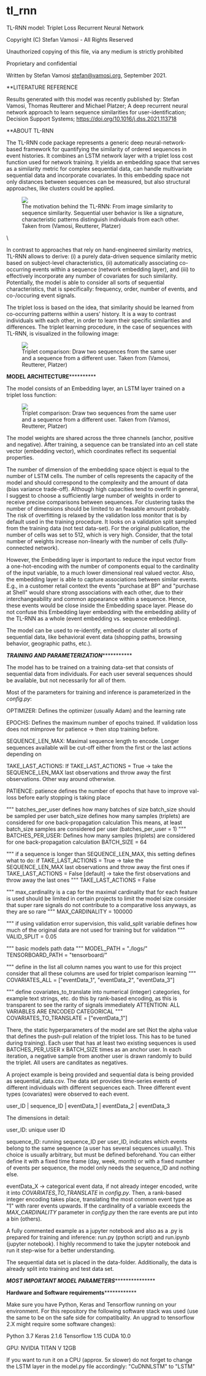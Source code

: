 # tl_rnn
TL-RNN model: Triplet Loss Recurrent Neural Network

Copyright (C) Stefan Vamosi - All Rights Reserved

Unauthorized copying of this file, via any medium is strictly prohibited

Proprietary and confidential

Written by Stefan Vamosi <stefan@vamosi.org>, September 2021.

**LITERATURE REFERENCE

Results generated with this model was recently published by: Stefan Vamosi, Thomas Reutterer and Michael Platzer; A deep recurrent neural network approach to learn sequence similarities for user-identification; Decision Support Systems; https://doi.org/10.1016/j.dss.2021.113718


**ABOUT TL-RNN

The TL-RNN code package represents a generic deep neural-network-based framework for quantifying the similarity of ordered sequences in event histories. It combines an LSTM network layer with a triplet loss cost function used for network training. It yields an embedding space that serves as a similarity metric for complex sequential data, can handle multivariate sequential data and incorporate covariates. In this embedding space not only distances between sequences can be measured, but also structural approaches, like clusters could be applied.

<figure><img src="images/running_example_seqs.png"><figcaption>The motivation behind the TL-RNN: From image similarity to sequence similarity. Sequential user behavior is like a signature, characteristic patterns distinguish individuals from each other. Taken from (Vamosi, Reutterer, Platzer)</figcaption></figure>\


In contrast to approaches that rely on hand-engineered similarity metrics, TL-RNN allows to derive: (i) a purely data-driven sequence similarity metric based on subject-level characteristics, (ii) automatically associating co-occurring events within a sequence (network embedding layer), and (iii) to effectively incorporate any number of covariates for such similarity. Potentially, the model is able to consider all sorts of sequential characteristics, that is specifically: frequency, order, number of events, and co-/occuring event signals.

The triplet loss is based on the idea, that similarity should be learned from co-occurring patterns within a users' history. It is a way to contrast individuals with each other, in order to learn their specific similarities and differences. The triplet learning procedure, in the case of sequences with TL-RNN, is visualized in the following image: 

<figure><img src="images/Sample_Draw_runningexample.png"><figcaption>Triplet comparison: Draw two sequences from the same user and a sequence from a different user. Taken from (Vamosi, Reutterer, Platzer)</figcaption></figure>


**********************************************************MODEL ARCHITECTURE********************************************************************

The model consists of an Embedding layer, an LSTM layer trained on a triplet loss function:

<figure><img src="images/Model_Structure.png"><figcaption>Triplet comparison: Draw two sequences from the same user and a sequence from a different user. Taken from (Vamosi, Reutterer, Platzer)</figcaption></figure>


The model weights are shared across the three channels (anchor, positive and negative). After training, a sequence can be translated into an cell state vector (embedding vector), which coordinates reflect its sequential properties.

The number of dimension of the embedding space object is equal to the number of LSTM cells. The number of cells represents the capacity of the model and should correspond to the complexity and the amount of data (bias variance trade-off). Although high capacities tend to overfit in general, I suggest to choose a sufficiently large number of weights in order to receive precise comparisons between sequences. For clustering tasks the number of dimensions should be limited to an feasable amount probably. The risk of overfitting is relaxed by the validation loss monitor that is by default used in the training procedure. It looks on a validation split sampled from the training data (not test data-set). For the original publication, the number of cells was set to 512, which is very high. Consider, that the total number of weights increase non-linearly with the number of cells (fully-connected network).

However, the Embedding layer is important to reduce the input vector from a one-hot-encoding with the number of components equal to the cardinality of the input variable, to a much lower dimensional real valued vector. Also, the embedding layer is able to capture associations between similar events. E.g., in a customer retail context the events "purchase at BP" and "purchase at Shell" would share strong associations with each other, due to their interchangeability and common appearance within a sequence. Hence, these events would be close inside the Embedding space layer. Please do not confuse this Embedding layer embedding with the embedding ability of the TL-RNN as a whole (event embedding vs. sequence embedding).


The model can be used to re-identify, embedd or cluster all sorts of sequential data, like behavioral event data (shopping paths, browsing behavior, geographic paths, etc.).


*****************************************************TRAINING AND PARAMETERIZATION****************************************************************

The model has to be trained on a training data-set that consists of sequential data from individuals. For each user several sequences should be available, but not necessarily for all of them. 

Most of the parameters for training and inference is parameterized in the *config.py*:


OPTIMIZER: Defines the optimizer (usually Adam) and the learning rate

EPOCHS: Defines the maximum number of epochs trained. If validation loss does not mimprove for patience -> then stop training before.

SEQUENCE_LEN_MAX: Maximal sequence length to encode. Longer sequences available will be cut-off either from the first or the last actions depending on 

TAKE_LAST_ACTIONS: If TAKE_LAST_ACTIONS = True -> take the SEQUENCE_LEN_MAX last observations and throw away the first observations. Other way around otherwise.

PATIENCE: patience defines the number of epochs that have to improve val-loss before early stopping is taking place 


"""
batches_per_user defines how many batches of size batch_size should be sampled per user
batch_size defines how many samples (triplets) are considered for one back-propagation calculation
This means, at least batch_size samples are considered per user (batches_per_user = 1)
"""
BATCHES_PER_USER: Defines how many samples (triplets) are considered for one back-propagation calculation
BATCH_SIZE = 64


"""
if a sequence is longer than SEQUENCE_LEN_MAX, this setting defines what to do:
if TAKE_LAST_ACTIONS = True -> take the SEQUENCE_LEN_MAX last observations and throw away the first ones
if TAKE_LAST_ACTIONS = False [default] -> take the first observations and throw away the last ones
"""
TAKE_LAST_ACTIONS = False


"""
max_cardinality is a cap for the maximal cardinality that for each feature is used
should be limited in certain projects to limit the model size
consider that super rare signals do not contribute to a comparative loss anyways, as they are so rare
"""
MAX_CARDINALITY = 100000


"""
if using validation error supervision, this valid_split variable defines
how much of the original data are not used for training but for validation
"""
VALID_SPLIT = 0.05


""" basic models path data """
MODEL_PATH = "./logs/"
TENSORBOARD_PATH = "tensorboard/"


"""
define in the list all column names you want to use for this project
consider that all these columns are used for triplet comparison learning
"""
COVARIATES_ALL = ["eventData_1", "eventData_2", "eventData_3"]


"""
define covariates_to_translate into numerical (integer) categories, 
for example text strings, etc.
do this by rank-based encoding, as this is transparent to see the rarity of signals immediately
ATTENTION: ALL VARIABLES ARE ENCODED CATEGORICAL
"""
COVARIATES_TO_TRANSLATE = ["eventData_1"]



There, the static hyperparameters of the model are set (Not the alpha value that defines the push-pull relation of the triplet loss. This has to be tuned during training). Each user that has at least two existing sequences is used BATCHES_PER_USER x BATCH_SIZE times as an anchor user. In each iteration, a negative sample from another user is drawn randomly to build the triplet. All users are canditates as negatives.



A project example is being provided and sequential data is being provided as sequential_data.csv. The data set provides time-series events of different individuals with different sequences each. Three different event types (covariates) were observed to each event.


user_ID | sequence_ID | eventData_1 | eventData_2 | eventData_3

The dimensions in detail:

user_ID: unique user ID

sequence_ID: running sequence_ID per user_ID, indicates which events belong to the same sequence (a user has several sequences
usually). This choice is usually arbitrary, but must be defined beforehand. You can either define it with a fixed time frame (day, week, month) or with a fixed number of events per sequence, the model only needs the sequence_ID and nothing else.

eventData_X -> categorical event data, if not already integer encoded, write it into *COVARIATES_TO_TRANSLATE* in *config.py*. Then, a rank-based integer encoding takes place, translating the most common event type as "1" with rarer events upwards. If the cardinality of a variable exceeds the *MAX_CARDINALITY* parameter in *config.py* then the rare events are put into a bin (others).

A fully commented example as a jupyter notebook and also as a .py is prepared for training and inference: run.py (python script) and run.ipynb (jupyter notebook). I highly recommend to take the jupyter notebook and run it step-wise for a better understanding.

The sequential data set is placed in the data-folder. Additionally, the data is already split into training and test data set. 

*******************************************************MOST IMPORTANT MODEL PARAMETERS**********************************************************************





******************************************************Hardware and Software requirements******************************************************************

Make sure you have Python, Keras and Tensorflow running on your environment. For this repository the following software stack was used (use the same to be on the safe side for compatibality. An upgrad to tensorflow 2.X might require some software changes):

Python 3.7 
Keras 2.1.6
Tensorflow 1.15
CUDA 10.0

GPU: NVIDIA TITAN V 12GB

If you want to run it on a CPU (approx. 5x slower) do not forget to change the LSTM layer in the model.py file accordingly: "CuDNNLSTM" to "LSTM"


